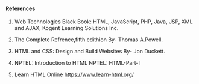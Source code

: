 
#### References

1. Web Technologies Black Book: HTML, JavaScript, PHP, Java, JSP, XML and AJAX, Kogent Learning Solutions Inc.

2. The Complete Refrence,fifth edithion By- Thomas A.Powell.

3. HTML and CSS: Design and Build Websites By- Jon Duckett.

4. NPTEL: Introduction to HTML NPTEL: HTML-Part-I

5. Learn HTML Online  https://www.learn-html.org/